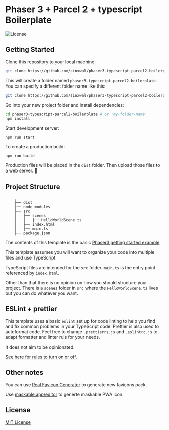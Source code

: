 # Phaser 3 + Parcel 2 + typescript Boilerplate

![License](https://img.shields.io/badge/license-MIT-green)

## Getting Started

Clone this repository to your local machine:

```bash
git clone https://github.com/sinxwal/phaser3-typescript-parcel2-boilerplate.git
```

This will create a folder named `phaser3-typescript-parcel2-boilerplate`. You can specify a different folder name like this:

```bash
git clone https://github.com/sinxwal/phaser3-typescript-parcel2-boilerplate.git my-folder-name
```

Go into your new project folder and install dependencies:

```bash
cd phaser3-typescript-parcel2-boilerplate # or 'my-folder-name'
npm install
```

Start development server:

```
npm run start
```

To create a production build:

```
npm run build
```

Production files will be placed in the `dist` folder. Then upload those files to a web server. 🎉

## Project Structure

```
    .
    ├── dist
    ├── node_modules
    ├── src
    │   ├── scenes
    │   │   ├── HelloWorldScene.ts
    │   ├── index.html
    │   ├── main.ts
    ├── package.json
```

The contents of this template is the basic [Phaser3 getting started example](http://phaser.io/tutorials/getting-started-phaser3/part5).

This template assumes you will want to organize your code into multiple files and use TypeScript.

TypeScript files are intended for the `src` folder. `main.ts` is the entry point referenced by `index.html`.

Other than that there is no opinion on how you should structure your project. There is a `scenes` folder in `src` where the `HelloWorldScene.ts` lives but you can do whatever you want.

## ESLint + prettier

This template uses a basic `eslint` set up for code linting to help you find and fix common problems in your TypeScript code. Prettier is also used to autoformat code. Feel free to change `.prettierrs.js` and `.eslintrc.js` to adapt formatter and linter ruls for your needs.

It does not aim to be opinionated.

[See here for rules to turn on or off](https://eslint.org/docs/rules/).

## Other notes

You can use [Real Favicon Generator](<https://realfavicongenerator.net/>) to generate new favicons pack.

Use [maskable.app/editor](<https://maskable.app/editor>) to generte maskable PWA icon.

## License

[MIT License](https://github.com/ourcade/phaser3-parcel-template/blob/master/LICENSE)
